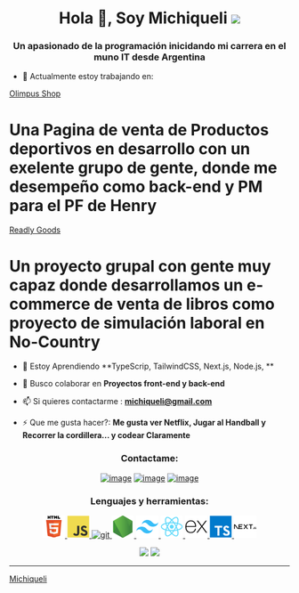 <h1 align="center">Hola 👋, Soy Michiqueli <img height="40" src="https://emoji.gg/assets/emoji/7333-parrotdance.gif"></h1>
<h3 align="center">Un apasionado de la programación inicidando mi carrera en el muno IT desde Argentina</h3>

- 🔭 Actualmente estoy trabajando en:

<a href="https://olimpus-shop.vercel.app/" target="_blank">Olimpus Shop</a>
<h1>Una Pagina de venta de Productos deportivos en desarrollo con un exelente grupo de gente, donde me desempeño como back-end y PM para el PF de Henry</h1>
<a href="https://c15-58-readlygoods.vercel.app/" target="_blank">Readly Goods<a/>
<h1>Un proyecto grupal con gente muy capaz donde desarrollamos un e-commerce de venta de libros como proyecto de simulación laboral en No-Country</h1>

- 🌱 Estoy Aprendiendo **TypeScrip, TailwindCSS, Next.js, Node.js, **

- 👯 Busco colaborar en **Proyectos front-end y back-end**

- 📫 Si quieres contactarme : **michiqueli@gmail.com**

- ⚡ Que me gusta hacer?: **Me gusta ver Netflix, Jugar al Handball y Recorrer la cordillera... y codear Claramente**

<h3 align="center">Contactame:</h3>
<div align="center">

[![image](https://img.shields.io/badge/LinkedIn-0077B5?style=for-the-badge&logo=linkedin&logoColor=white)](https://www.linkedin.com/in/nicol%C3%A1s-m-22585018b/)
[![image](https://img.shields.io/badge/Instagram-E4405F?style=for-the-badge&logo=instagram&logoColor=white)](https://www.instagram.com/michiqueli/)
[![image](https://img.shields.io/badge/Gmail-D14836?style=for-the-badge&logo=gmail&logoColor=white)](mailto:michiqueli@gmail.com)
  
</div>

<h3 align="center">Lenguajes y herramientas:</h3>

<p align="center"> 
  <a href="https://www.w3.org/html/" target="_blank"> 
    <img src="https://raw.githubusercontent.com/devicons/devicon/master/icons/html5/html5-original-wordmark.svg" alt="html5" width="40" height="40"/> 
  </a>
  <a href="https://developer.mozilla.org/en-US/docs/Web/JavaScript" target="_blank"> 
    <img src="https://raw.githubusercontent.com/devicons/devicon/master/icons/javascript/javascript-original.svg" alt="javascript" width="40" height="40"/> 
  </a> 
  <a href="https://git-scm.com/" target="_blank"> 
    <img src="https://www.vectorlogo.zone/logos/git-scm/git-scm-icon.svg" alt="git" width="40" height="40"/> 
  </a>
    <a href="https://nodejs.org/en" target="_blank"> 
    <img src="https://github.com/devicons/devicon/blob/master/icons/nodejs/nodejs-original.svg" alt="git" width="40" height="40"/> 
  </a>
  <a href="https://tailwindcss.com/" target="_blank"> 
    <img src="https://github.com/devicons/devicon/blob/master/icons/tailwindcss/tailwindcss-plain.svg" alt="git" width="40" height="40"/> 
  </a> 
    <a href="https://react.dev/" target="_blank"> 
    <img src="https://github.com/devicons/devicon/blob/master/icons/react/react-original.svg" alt="git" width="40" height="40"/> 
  </a> 
  <a href="https://expressjs.com/es/" target="_blank"> 
    <img src="https://github.com/devicons/devicon/blob/master/icons/express/express-original.svg" alt="git" width="40" height="40"/> 
  </a> 
   <a href="https://www.typescriptlang.org/" target="_blank"> 
    <img src="https://github.com/devicons/devicon/blob/master/icons/typescript/typescript-original.svg" alt="git" width="40" height="40"/> 
  </a> 
  <a href="https://nextjs.org/" target="_blank"> 
    <img src="https://github.com/devicons/devicon/blob/master/icons/nextjs/nextjs-original-wordmark.svg" alt="git" width="40" height="40"/> 
  </a> 
</p>

<p align= "center">
  <img height= "150" src="https://github-readme-stats.vercel.app/api?username=michiqueli&theme=react&show_icons=true&include_all_commits=true" />
  <img height= "150" src="https://github-readme-stats.vercel.app/api/top-langs/?username=michiqueli&theme=react&layout=compact" />
</p>

------

[Michiqueli](https://github.com/michiqueli)
